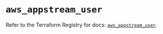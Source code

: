 # `aws_appstream_user`

Refer to the Terraform Registry for docs: [`aws_appstream_user`](https://registry.terraform.io/providers/hashicorp/aws/5.72.0/docs/resources/appstream_user).
